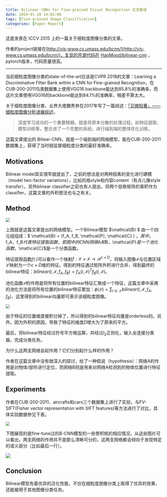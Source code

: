```yaml
---
title: Bilinear CNNs for Fine-grained Visual Recognition 论文解读
date: 2019-01-28 14:02:08
tags: [Fine-grained Image Classification]
categories: [Paper Report]
---
```


这是发表在 ICCV 2015 上的一篇关于细粒度图像分类的文章。

作者的project链接在[http://vis-www.cs.umass.edu/bcnn/](http://vis-www.cs.umass.edu/bcnn/)，复现的开源代码在 [HaoMood/bilinear-cnn](https://github.com/HaoMood/bilinear-cnn) ，pytorch版本，代码质量很高。

<!-- more -->

-----

当前细粒度图像分类的state-of-the-art应该是CVPR 2018的文章：Learning a Discriminative Filter Bank within a CNN for Fine-grained Recognition，在CUB-200-2011鸟类数据集上使用VGG16 backbone能达到85.8%的准确率，而这片文章使用VGG16的backbone能达到84.1%的准确率，相差不算太大。

关于细粒度图像分类，业界大佬魏秀参在2017年写了一篇综述：[「见微知著」——细粒度图像分析进展综述](https://zhuanlan.zhihu.com/p/24738319)，

> 深度学习成功的一个重要精髓，就是将原本分散的处理过程，如特征提取、模型训练等，整合进了一个完整的系统，进行端到端的整体优化训练。

这篇文章提出的 Biliear-CNN，就是一个端到端的网络模型，能在CUB-200-2011数据集上，获得了当时弱监督细粒度分类的最好准确率。

## Motivations

Bilinear model其实很早就提出了，之前的想法是对两种因素的变化进行建模（model two-factor variations），比如风格style和内容content（有点儿像style transfer）。另外blinear classifier之前也有人提出，将两个低秩矩阵的乘积作为classifier，这篇文章的外积想法也与之有关。



## Method

<img src="image1.png" style="zoom:80%" />

上图就是这篇文章提出的网络模型。一个Bilinear模型 $\mathcal{B} $ 由一个四元组组成：$ \mathcal{B} = (f_A, f_B, \mathcal{P}, \mathcal{C} ) $，其中，$f_A$、$f_B$代表特征提取函数，即图中的CNN网络$A$和$B$，$\mathcal{P}$是一个池化函数，$\mathcal{C}$是一个分类函数。

特征提取函数$f(·)$可以看作一个映射$f: \mathcal{L}\times\mathcal{I}\to\mathcal{R}^{c \times D}$，将输入图像$\mathcal{I}$与位置区域$\mathcal{L}$映射为一个$c\times D$维的特征。得到的特征通过矩阵外积进行合并，得到最终的bilinear特征：$bilinear(l,\mathcal{I},f_A,f_B) = f_A(l,\mathcal{I})^Tf_B(l,\mathcal{I})$。

池化函数$\mathcal{P}$的作用是将所有位置的bilinear特征汇聚成一个特征，这篇文章中采用的池化方法是将所有位置的bilinear特征累加：$\phi(\mathcal{I}) = \sum_{l\in \mathcal{L}}bilinear (l,\mathcal{I},f_A,f_B)$，这里得到的bilinear向量即可表示该细粒度图像。

 <img src="image2.png" style="zoom:80%"/>

由于特征的位置维度被积分掉了，所以得到的bilinear特征向量是orderless的。另外，因为外积的原因，导致了特征的维度$D$增大为了原来的平方。

最后，将bilinear特征经过符号平方根运算，并经过$l_2$正则化，输入全连接分类器，完成分类任务。 



为什么这两支网络会起作用？它们分别起什么样的作用？

作者在这篇文章中没有做深入的探讨，给了一种假说（hypothesis）：网络A的作用是对物体/部件进行定位，而网络B则是用来对网络A检测到的物体位置进行特征提取。



## Experiments

作者在CUB-200-2011、aircrafts和cars三个数据集上进行了实验，与FV-SIFT(Fisher vector representation with SIFT features)等方法进行了对比，具体实验数据参见下表。

<img src="image3.png" style="zoom:80%"/>

下图展现的是fine-tune过的B-CNN模型的一些卷积核的相应情况，从这些图片可以看出，两支网络的作用并不是那么清晰可分的，这两支网络都会倾向于发现特定的语义部分（比如最后一行）。

<img src="image4.png" style="zoom:100%"/>

## Conclusion

Bilinear模型有着优异的泛化性能，不仅在细粒度图像分类上取得了优异的效果，还能被用于其他图像分类任务。

